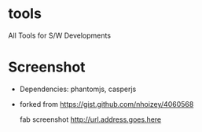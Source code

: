 tools
=====

All Tools for S/W Developments

Screenshot
==========
* Dependencies: phantomjs, casperjs
* forked from https://gist.github.com/nhoizey/4060568

    fab screenshot http://url.address.goes.here

